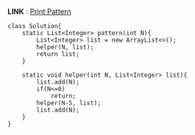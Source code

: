 
**LINK** : [Print Pattern](https://practice.geeksforgeeks.org/problems/print-pattern3549/1?page=1&difficulty[]=-2&difficulty[]=0&category[]=Recursion&sortBy=submissions&utm_source=youtube&utm_medium=collab_codefromscratch_description&utm_campaign=recursionandsortby)

```
class Solution{
    static List<Integer> pattern(int N){
        List<Integer> list = new ArrayList<>();
        helper(N, list);
        return list;
    }
    
    static void helper(int N, List<Integer> list){
        list.add(N);
        if(N<=0)
            return;
        helper(N-5, list);
        list.add(N);
    }
}
```
